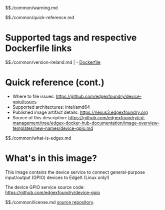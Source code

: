 $$./common/warning.md

$$./common/quick-reference.md

# Supported tags and respective Dockerfile links

$$./common/version-ireland.md |
        - [Dockerfile](https://github.com/edgexfoundry/device-gpio/blob/v1.0.0/Dockerfile)

# Quick reference (cont.)

- Where to file issues: https://github.com/edgexfoundry/device-gpio/issues
- Supported architectures: intel/amd64
- Published image artifact details: https://nexus3.edgexfoundry.org
- Source of this description: https://github.com/edgexfoundry/cd-management/tree/edgex-docker-hub-documentation/image-overview-templates/new-names/device-gpio.md

$$./common/what-is-edgex.md

# What's in this image?

This image contains the device service to connect general-purpose input/output (GPIO) devices to EdgeX (Linux only!)

The device GPIO service source code: <https://github.com/edgexfoundry/device-gpio>

$$./common/license.md
[source repository](https://github.com/edgexfoundry/device-gpio/blob/v1.0.0/Attribution.txt).
